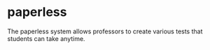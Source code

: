 # paperless

The paperless system allows professors to create various tests that students can  take anytime.

